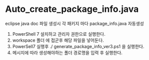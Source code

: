# Auto_create_package_info.java
eclipse java doc 파일 생성시 각 패키지 마다 package_info.java 자동생성 

1. PowerShell 7 설치하고 관리자 권한으로 실행한다.
2. workspace 폴더 에 접군후 해당 파일을 넣어둔다.
3. PowerSell7 실행후 ./ generate_package_info_ver3.ps1 을 실행한다.
4. 메시지에 따라 생성해야하는 폴더 경로명을 입력 후 실행한다.
